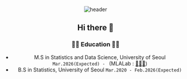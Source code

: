 <div align=center>
<br>

![header](https://capsule-render.vercel.app/api?type=soft&text=HyunwooJung&color=9BCBEB&height=150&fontColor=ffffff&fontSize=70&fontAlignY=55&desc=%20&descAlignY=62&descAlign=62)

## Hi there 👋

### ✍🏻 Education ✍🏻
- M.S in Statistics and Data Science, University of Seoul `Mar.2026(Expected) - ` (MLALab : [👨🏻‍🏫](https://sites.google.com/view/yykim/home))
- B.S in Statistics, University of Seoul `Mar.2020 - Feb.2026(Expected)`

<br/>
<br/>


<!--
**Hyunwoo-Jung/Hyunwoo-Jung** is a ✨ _special_ ✨ repository because its `README.md` (this file) appears on your GitHub profile.

Here are some ideas to get you started:

- 🔭 I’m currently working on ...
- 🌱 I’m currently learning ...
- 👯 I’m looking to collaborate on ...
- 🤔 I’m looking for help with ...
- 💬 Ask me about ...
- 📫 How to reach me: ...
- 😄 Pronouns: ...
- ⚡ Fun fact: ...
-->
